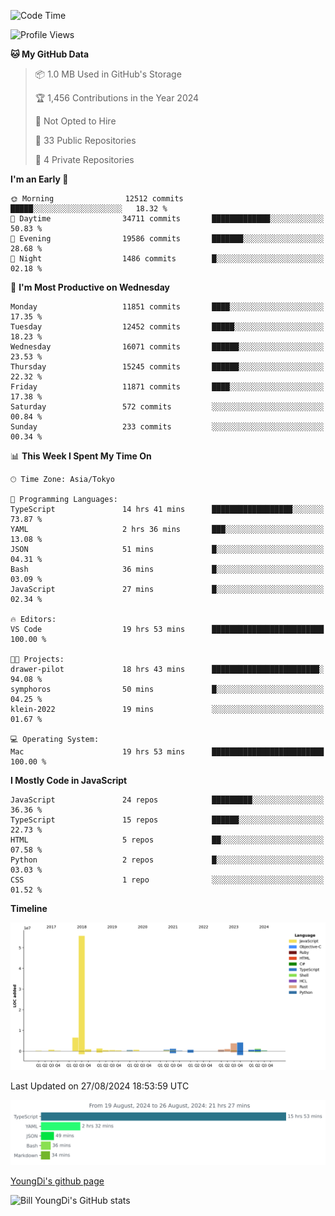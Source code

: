 <!--START_SECTION:waka-->
![Code Time](http://img.shields.io/badge/Code%20Time-888%20hrs%2050%20mins-blue)

![Profile Views](http://img.shields.io/badge/Profile%20Views-0-blue)

**🐱 My GitHub Data** 

> 📦 1.0 MB Used in GitHub's Storage 
 > 
> 🏆 1,456 Contributions in the Year 2024
 > 
> 🚫 Not Opted to Hire
 > 
> 📜 33 Public Repositories 
 > 
> 🔑 4 Private Repositories 
 > 
**I'm an Early 🐤** 

```text
🌞 Morning                12512 commits       █████░░░░░░░░░░░░░░░░░░░░   18.32 % 
🌆 Daytime                34711 commits       █████████████░░░░░░░░░░░░   50.83 % 
🌃 Evening                19586 commits       ███████░░░░░░░░░░░░░░░░░░   28.68 % 
🌙 Night                  1486 commits        █░░░░░░░░░░░░░░░░░░░░░░░░   02.18 % 
```
📅 **I'm Most Productive on Wednesday** 

```text
Monday                   11851 commits       ████░░░░░░░░░░░░░░░░░░░░░   17.35 % 
Tuesday                  12452 commits       █████░░░░░░░░░░░░░░░░░░░░   18.23 % 
Wednesday                16071 commits       ██████░░░░░░░░░░░░░░░░░░░   23.53 % 
Thursday                 15245 commits       ██████░░░░░░░░░░░░░░░░░░░   22.32 % 
Friday                   11871 commits       ████░░░░░░░░░░░░░░░░░░░░░   17.38 % 
Saturday                 572 commits         ░░░░░░░░░░░░░░░░░░░░░░░░░   00.84 % 
Sunday                   233 commits         ░░░░░░░░░░░░░░░░░░░░░░░░░   00.34 % 
```


📊 **This Week I Spent My Time On** 

```text
🕑︎ Time Zone: Asia/Tokyo

💬 Programming Languages: 
TypeScript               14 hrs 41 mins      ██████████████████░░░░░░░   73.87 % 
YAML                     2 hrs 36 mins       ███░░░░░░░░░░░░░░░░░░░░░░   13.08 % 
JSON                     51 mins             █░░░░░░░░░░░░░░░░░░░░░░░░   04.31 % 
Bash                     36 mins             █░░░░░░░░░░░░░░░░░░░░░░░░   03.09 % 
JavaScript               27 mins             █░░░░░░░░░░░░░░░░░░░░░░░░   02.34 % 

🔥 Editors: 
VS Code                  19 hrs 53 mins      █████████████████████████   100.00 % 

🐱‍💻 Projects: 
drawer-pilot             18 hrs 43 mins      ████████████████████████░   94.08 % 
symphoros                50 mins             █░░░░░░░░░░░░░░░░░░░░░░░░   04.25 % 
klein-2022               19 mins             ░░░░░░░░░░░░░░░░░░░░░░░░░   01.67 % 

💻 Operating System: 
Mac                      19 hrs 53 mins      █████████████████████████   100.00 % 
```

**I Mostly Code in JavaScript** 

```text
JavaScript               24 repos            █████████░░░░░░░░░░░░░░░░   36.36 % 
TypeScript               15 repos            ██████░░░░░░░░░░░░░░░░░░░   22.73 % 
HTML                     5 repos             ██░░░░░░░░░░░░░░░░░░░░░░░   07.58 % 
Python                   2 repos             █░░░░░░░░░░░░░░░░░░░░░░░░   03.03 % 
CSS                      1 repo              ░░░░░░░░░░░░░░░░░░░░░░░░░   01.52 % 
```



**Timeline**

![Lines of Code chart](https://raw.githubusercontent.com/Youngdi/Youngdi/master/assets/bar_graph.png)


 Last Updated on 27/08/2024 18:53:59 UTC
<!--END_SECTION:waka-->

![wakatime](./images/stat.svg)

[YoungDi's github page](https://youngdi.github.io)

![Bill YoungDi's GitHub stats](https://github-readme-stats.vercel.app/api?username=youngdi&count_private=true&show_icons=true)
